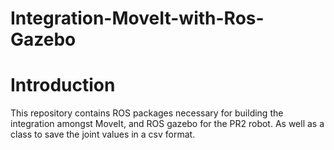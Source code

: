 # Integration-MoveIt-with-Ros-Gazebo
# Introduction
This repository contains ROS packages necessary for building the integration amongst MoveIt, and ROS gazebo for the PR2 robot. 
As well as a class to save the joint values in a csv format.
